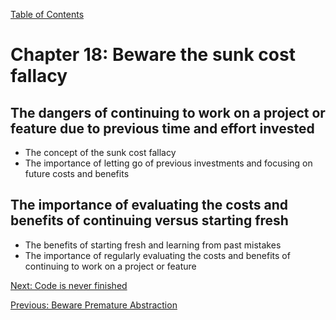 [Table of Contents](README.md#table-of-Contents)

# Chapter 18: Beware the sunk cost fallacy
## The dangers of continuing to work on a project or feature due to previous time and effort invested
- The concept of the sunk cost fallacy
- The importance of letting go of previous investments and focusing on future costs and benefits

## The importance of evaluating the costs and benefits of continuing versus starting fresh
- The benefits of starting fresh and learning from past mistakes
- The importance of regularly evaluating the costs and benefits of continuing to work on a project or feature

[Next: Code is never finished](Code-is-never-finished.md)

[Previous: Beware Premature Abstraction](Beware-premature-abstraction.md)
